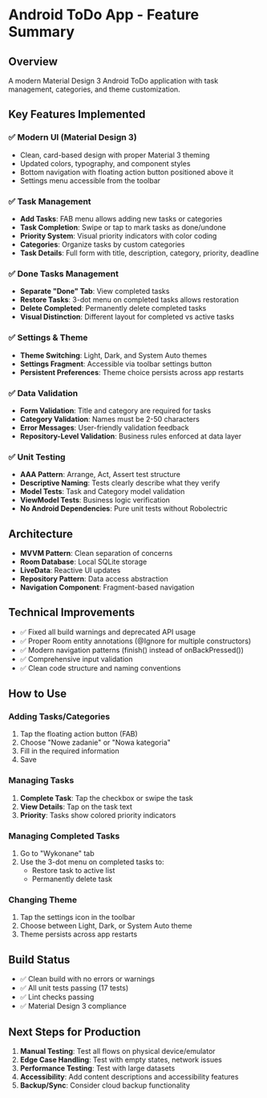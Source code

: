# Android ToDo App - Feature Summary

## Overview
A modern Material Design 3 Android ToDo application with task management, categories, and theme customization.

## Key Features Implemented

### ✅ Modern UI (Material Design 3)
- Clean, card-based design with proper Material 3 theming
- Updated colors, typography, and component styles
- Bottom navigation with floating action button positioned above it
- Settings menu accessible from the toolbar

### ✅ Task Management
- **Add Tasks**: FAB menu allows adding new tasks or categories
- **Task Completion**: Swipe or tap to mark tasks as done/undone
- **Priority System**: Visual priority indicators with color coding
- **Categories**: Organize tasks by custom categories
- **Task Details**: Full form with title, description, category, priority, deadline

### ✅ Done Tasks Management
- **Separate "Done" Tab**: View completed tasks
- **Restore Tasks**: 3-dot menu on completed tasks allows restoration
- **Delete Completed**: Permanently delete completed tasks
- **Visual Distinction**: Different layout for completed vs active tasks

### ✅ Settings & Theme
- **Theme Switching**: Light, Dark, and System Auto themes
- **Settings Fragment**: Accessible via toolbar settings button
- **Persistent Preferences**: Theme choice persists across app restarts

### ✅ Data Validation
- **Form Validation**: Title and category are required for tasks
- **Category Validation**: Names must be 2-50 characters
- **Error Messages**: User-friendly validation feedback
- **Repository-Level Validation**: Business rules enforced at data layer

### ✅ Unit Testing
- **AAA Pattern**: Arrange, Act, Assert test structure
- **Descriptive Naming**: Tests clearly describe what they verify
- **Model Tests**: Task and Category model validation
- **ViewModel Tests**: Business logic verification
- **No Android Dependencies**: Pure unit tests without Robolectric

## Architecture
- **MVVM Pattern**: Clean separation of concerns
- **Room Database**: Local SQLite storage
- **LiveData**: Reactive UI updates
- **Repository Pattern**: Data access abstraction
- **Navigation Component**: Fragment-based navigation

## Technical Improvements
- ✅ Fixed all build warnings and deprecated API usage
- ✅ Proper Room entity annotations (@Ignore for multiple constructors)
- ✅ Modern navigation patterns (finish() instead of onBackPressed())
- ✅ Comprehensive input validation
- ✅ Clean code structure and naming conventions

## How to Use

### Adding Tasks/Categories
1. Tap the floating action button (FAB)
2. Choose "Nowe zadanie" or "Nowa kategoria"
3. Fill in the required information
4. Save

### Managing Tasks
1. **Complete Task**: Tap the checkbox or swipe the task
2. **View Details**: Tap on the task text
3. **Priority**: Tasks show colored priority indicators

### Managing Completed Tasks
1. Go to "Wykonane" tab
2. Use the 3-dot menu on completed tasks to:
   - Restore task to active list
   - Permanently delete task

### Changing Theme
1. Tap the settings icon in the toolbar
2. Choose between Light, Dark, or System Auto theme
3. Theme persists across app restarts

## Build Status
- ✅ Clean build with no errors or warnings
- ✅ All unit tests passing (17 tests)
- ✅ Lint checks passing
- ✅ Material Design 3 compliance

## Next Steps for Production
1. **Manual Testing**: Test all flows on physical device/emulator
2. **Edge Case Handling**: Test with empty states, network issues
3. **Performance Testing**: Test with large datasets
4. **Accessibility**: Add content descriptions and accessibility features
5. **Backup/Sync**: Consider cloud backup functionality
